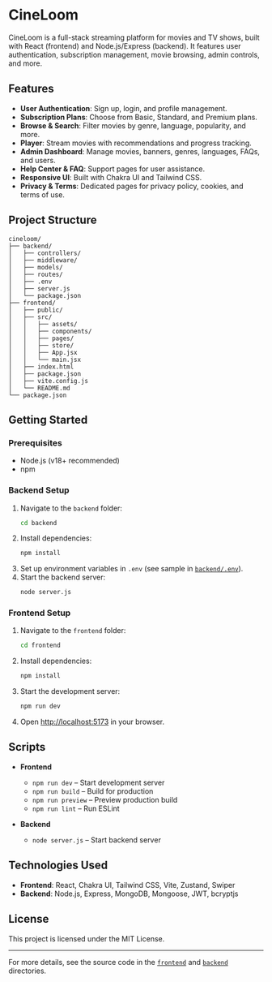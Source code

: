# CineLoom

CineLoom is a full-stack streaming platform for movies and TV shows, built with React (frontend) and Node.js/Express (backend). It features user authentication, subscription management, movie browsing, admin controls, and more.

## Features

- **User Authentication**: Sign up, login, and profile management.
- **Subscription Plans**: Choose from Basic, Standard, and Premium plans.
- **Browse & Search**: Filter movies by genre, language, popularity, and more.
- **Player**: Stream movies with recommendations and progress tracking.
- **Admin Dashboard**: Manage movies, banners, genres, languages, FAQs, and users.
- **Help Center & FAQ**: Support pages for user assistance.
- **Responsive UI**: Built with Chakra UI and Tailwind CSS.
- **Privacy & Terms**: Dedicated pages for privacy policy, cookies, and terms of use.

## Project Structure

```
cineloom/
├── backend/
│   ├── controllers/
│   ├── middleware/
│   ├── models/
│   ├── routes/
│   ├── .env
│   ├── server.js
│   └── package.json
├── frontend/
│   ├── public/
│   ├── src/
│   │   ├── assets/
│   │   ├── components/
│   │   ├── pages/
│   │   ├── store/
│   │   ├── App.jsx
│   │   └── main.jsx
│   ├── index.html
│   ├── package.json
│   ├── vite.config.js
│   └── README.md
└── package.json
```

## Getting Started

### Prerequisites

- Node.js (v18+ recommended)
- npm

### Backend Setup

1. Navigate to the `backend` folder:
   ```sh
   cd backend
   ```
2. Install dependencies:
   ```sh
   npm install
   ```
3. Set up environment variables in `.env` (see sample in [`backend/.env`](backend/.env)).
4. Start the backend server:
   ```sh
   node server.js
   ```

### Frontend Setup

1. Navigate to the `frontend` folder:
   ```sh
   cd frontend
   ```
2. Install dependencies:
   ```sh
   npm install
   ```
3. Start the development server:
   ```sh
   npm run dev
   ```
4. Open [http://localhost:5173](http://localhost:5173) in your browser.

## Scripts

- **Frontend**
  - `npm run dev` – Start development server
  - `npm run build` – Build for production
  - `npm run preview` – Preview production build
  - `npm run lint` – Run ESLint

- **Backend**
  - `node server.js` – Start backend server

## Technologies Used

- **Frontend**: React, Chakra UI, Tailwind CSS, Vite, Zustand, Swiper
- **Backend**: Node.js, Express, MongoDB, Mongoose, JWT, bcryptjs

## License

This project is licensed under the MIT License.

---

For more details, see the source code in the [`frontend`](frontend/) and [`backend`](backend/) directories.
